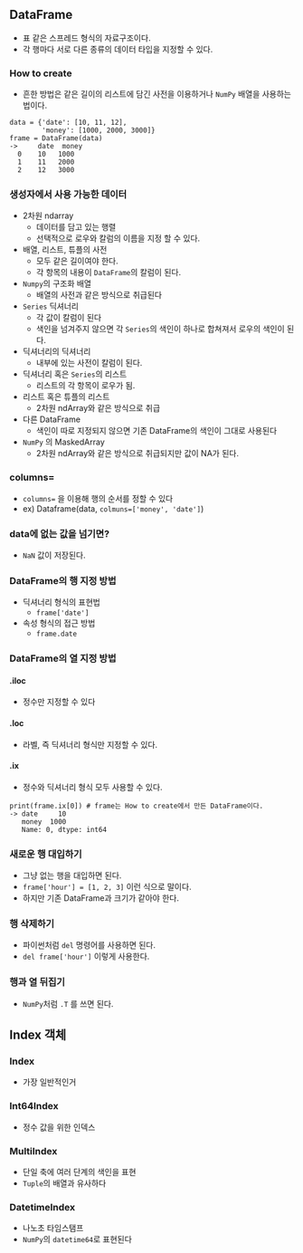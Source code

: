 ## DataFrame
- 표 같은 스프레드 형식의 자료구조이다.
- 각 행마다 서로 다른 종류의 데이터 타입을 지정할 수 있다.

### How to create
- 흔한 방법은 같은 길이의 리스트에 담긴 사전을 이용하거나 `NumPy` 배열을 사용하는 법이다.
```
data = {'date': [10, 11, 12],
        'money': [1000, 2000, 3000]}
frame = DataFrame(data)
->     date  money
  0    10   1000
  1    11   2000
  2    12   3000
```

### 생성자에서 사용 가능한 데이터
- 2차원 ndarray
  - 데이터를 담고 있는 행렬
  - 선택적으로 로우와 칼럼의 이름을 지정 할 수 있다.
- 배열, 리스트, 튜플의 사전
  - 모두 같은 길이여야 한다.
  - 각 항목의 내용이 `DataFrame`의 칼럼이 된다.
- `Numpy`의 구조화 배열
  - 배열의 사전과 같은 방식으로 취급된다
- `Series` 딕셔너리
  - 각 값이 칼럼이 된다
  - 색인을 넘겨주지 않으면 각 `Series`의 색인이 하나로 합쳐져서 로우의 색인이 된다.
- 딕셔너리의 딕셔너리
  - 내부에 있는 사전이 칼럼이 된다.
- 딕셔너리 혹은 `Series`의 리스트
  - 리스트의 각 항목이 로우가 됨.
- 리스트 혹은 튜플의 리스트
  - 2차원 ndArray와 같은 방식으로 취급
- 다른 DataFrame
  - 색인이 따로 지정되지 않으면 기존 DataFrame의 색인이 그대로 사용된다
- `NumPy` 의 MaskedArray
  - 2차원 ndArray와 같은 방식으로 취급되지만 값이 NA가 된다.

### columns=
- `columns=` 을 이용해 행의 순서를 정할 수 있다
- ex) Dataframe(data, `colmuns=['money', 'date']`)

### data에 없는 값을 넘기면?
- `NaN` 값이 저장된다.

### DataFrame의 행 지정 방법
- 딕셔너리 형식의 표현법
  - `frame['date']` 
- 속성 형식의 접근 방법
  - `frame.date`

### DataFrame의 열 지정 방법

#### .iloc
- 정수만 지정할 수 있다

#### .loc
- 라벨, 즉 딕셔너리 형식만 지정할 수 있다.

#### .ix
- 정수와 딕셔너리 형식 모두 사용할 수 있다.
```
print(frame.ix[0]) # frame는 How to create에서 만든 DataFrame이다.
-> date     10
   money  1000
   Name: 0, dtype: int64
```

### 새로운 행 대입하기
- 그냥 없는 행을 대입하면 된다.
- `frame['hour'] = [1, 2, 3]` 이런 식으로 말이다.
- 하지만 기존 DataFrame과 크기가 같아야 한다.

### 행 삭제하기
- 파이썬처럼 `del` 명령어를 사용하면 된다.
- `del frame['hour']` 이렇게 사용한다.

### 행과 열 뒤집기
- `NumPy`처럼 `.T` 를 쓰면 된다.

## Index 객체

### Index
- 가장 일반적인거

### Int64Index
- 정수 값을 위한 인덱스

### MultiIndex
- 단일 축에 여러 단계의 색인을 표현
- `Tuple`의 배열과 유사하다

### DatetimeIndex
- 나노초 타임스탬프
- `NumPy`의 `datetime64`로 표현된다  